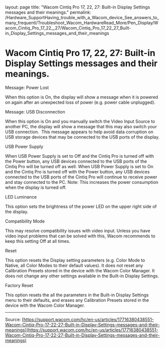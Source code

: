 layout: page
title: "Wacom Cintiq Pro 17, 22, 27: Built-in Display Settings messages and their meanings."
permalink: /Hardware_SupportHaving_trouble_with_a_Wacom_device_See_answers_to_many_frequentl/Troubleshoot_Wacom_HardwareRead_More/Pen_Display/Wacom_Cintiq_Pro_17_22__27/Wacom_Cintiq_Pro_17_22_27_Built-in_Display_Settings_messages_and_their_meanings

# Wacom Cintiq Pro 17, 22, 27: Built-in Display Settings messages and their meanings.

Message: Power Lost

When this option is On, the display will show a message when it is powered on again after an unexpected loss of power (e.g. power cable unplugged).


Message: USB Disconnection

When this option is On and you manually switch the Video Input Source to another PC, the display will show a message that this may also switch your USB connection.  This message appears to help avoid data corruption on USB storage devices that may be connected to the USB ports of the display.


USB Power Supply

When USB Power Supply is set to Off and the Cintiq Pro is turned off with the Power button, any USB devices connected to the USB ports of the Cintiq Pro will be turned off as well.
When USB Power Supply is set to On and the Cintiq Pro is turned off with the Power button, any USB devices connected to the USB ports of the Cintiq Pro will continue to receive power and stay connected to the PC. Note: This increases the power consumption when the display is turned off.


LED Luminance

This option sets the brightness of the power LED on the upper right side of the display.


Compatibility Mode

This may resolve compatibility issues with video input. Unless you have video input problems that can be solved with this, Wacom recommends to keep this setting Off at all times.


Reset

This option resets the Display setting parameters (e.g. Color Mode to Native, all Color Modes to their default values). It does not reset any Calibration Presets stored in the device with the Wacom Color Manager. It does not change any other settings available in the Built-in Display Settings.


Factory Reset

This option resets the all the parameters in the Built-in Display Settings menu to their defaults, and erases any Calibration Presets stored in the device with the Wacom Color Manager.

---
Source: [https://support.wacom.com/hc/en-us/articles/17716380438551-Wacom-Cintiq-Pro-17-22-27-Built-in-Display-Settings-messages-and-their-meanings](https://support.wacom.com/hc/en-us/articles/17716380438551-Wacom-Cintiq-Pro-17-22-27-Built-in-Display-Settings-messages-and-their-meanings)
